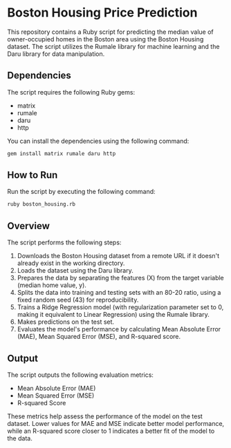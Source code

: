 # Boston Housing Price Prediction

This repository contains a Ruby script for predicting the median value of owner-occupied homes in the Boston area using the Boston Housing dataset. The script utilizes the Rumale library for machine learning and the Daru library for data manipulation.

## Dependencies

The script requires the following Ruby gems:

- matrix
- rumale
- daru
- http

You can install the dependencies using the following command:

```bash
gem install matrix rumale daru http
```

## How to Run

Run the script by executing the following command:

```bash
ruby boston_housing.rb
```

## Overview

The script performs the following steps:

1. Downloads the Boston Housing dataset from a remote URL if it doesn't already exist in the working directory.
2. Loads the dataset using the Daru library.
3. Prepares the data by separating the features (X) from the target variable (median home value, y).
4. Splits the data into training and testing sets with an 80-20 ratio, using a fixed random seed (43) for reproducibility.
5. Trains a Ridge Regression model (with regularization parameter set to 0, making it equivalent to Linear Regression) using the Rumale library.
6. Makes predictions on the test set.
7. Evaluates the model's performance by calculating Mean Absolute Error (MAE), Mean Squared Error (MSE), and R-squared score.

## Output

The script outputs the following evaluation metrics:

- Mean Absolute Error (MAE)
- Mean Squared Error (MSE)
- R-squared Score

These metrics help assess the performance of the model on the test dataset. Lower values for MAE and MSE indicate better model performance, while an R-squared score closer to 1 indicates a better fit of the model to the data.